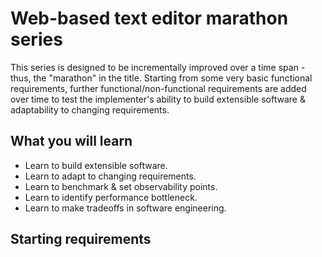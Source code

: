 # Web-based text editor marathon series

This series is designed to be incrementally improved over a time span - thus, the "marathon" in the title. Starting from some very basic functional requirements, further functional/non-functional requirements are added over time to test the implementer's ability to build extensible software & adaptability to changing requirements.

## What you will learn

* Learn to build extensible software.
* Learn to adapt to changing requirements.
* Learn to benchmark & set observability points.
* Learn to identify performance bottleneck.
* Learn to make tradeoffs in software engineering.

## Starting requirements

